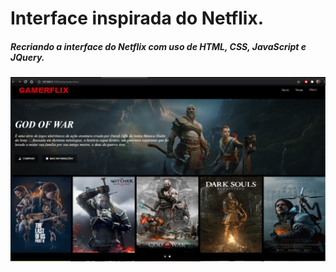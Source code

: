 # Interface inspirada do Netflix.

##### Recriando a interface do Netflix com uso de HTML, CSS, JavaScript e JQuery. 

![Netflix](gamerfilximg.png)
